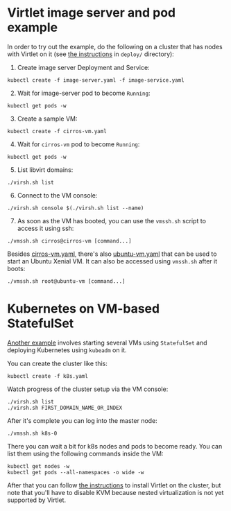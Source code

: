 # Virtlet image server and pod example

In order to try out the example, do the following on a cluster that
has nodes with Virtlet on it (see [the instructions](../deploy/README.md) in
`deploy/` directory):

1. Create image server Deployment and Service:
```
kubectl create -f image-server.yaml -f image-service.yaml
```
2. Wait for image-server pod to become `Running`:
```
kubectl get pods -w
```
3. Create a sample VM:
```
kubectl create -f cirros-vm.yaml
```
4. Wait for `cirros-vm` pod to become `Running`:
```
kubectl get pods -w
```
5. List libvirt domains:
```
./virsh.sh list
```
6. Connect to the VM console:
```
./virsh.sh console $(./virsh.sh list --name)
```
7. As soon as the VM has booted, you can use the `vmssh.sh` script to access it using ssh:
```
./vmssh.sh cirros@cirros-vm [command...]
```

Besides [cirros-vm.yaml](cirros-vm.yaml), there's also [ubuntu-vm.yaml](ubuntu-vm.yaml) that can be used to start an Ubuntu Xenial VM. It can also be accessed using `vmssh.sh` after it boots:
```
./vmssh.sh root@ubuntu-vm [command...]
```

# Kubernetes on VM-based StatefulSet

[Another example](k8s.yaml) involves starting several VMs using `StatefulSet` and deploying
Kubernetes using `kubeadm` on it.

You can create the cluster like this:
```
kubectl create -f k8s.yaml
```

Watch progress of the cluster setup via the VM console:
```
./virsh.sh list
./virsh.sh FIRST_DOMAIN_NAME_OR_INDEX
```

After it's complete you can log into the master node:

```
./vmssh.sh k8s-0
```

There you can wait a bit for k8s nodes and pods to become ready.
You can list them using the following commands inside the VM:

```
kubectl get nodes -w
kubectl get pods --all-namespaces -o wide -w
```

After that you can follow
[the instructions](../deploy/real-cluster.md) to install Virtlet on
the cluster, but note that you'll have to disable KVM because nested
virtualization is not yet supported by Virtlet.
